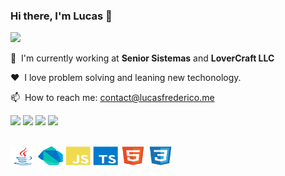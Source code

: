 ### Hi there, I'm Lucas 👋
![](https://img.shields.io/github/followers/lucasfrederico.svg?style=social&label=Follow&maxAge=2592000)

🔭 &nbsp;I'm currently working at **Senior Sistemas** and **LoverCraft LLC**

❤️ &nbsp;I love problem solving and leaning new techonology.

📫 &nbsp;How to reach me: contact@lucasfrederico.me

[![](https://img.shields.io/badge/website-000000?style=for-the-badge&logo=About.me&logoColor=white)](https://lucasfrederico.me)
[![](https://img.shields.io/badge/YouTube-FF0000?style=for-the-badge&logo=youtube&logoColor=white)](https://www.youtube.com/channel/UCx6tLG_bAHW5Ap2DFJI-oQQ)
[![](https://img.shields.io/badge/Instagram-E4405F?style=for-the-badge&logo=instagram&logoColor=white)](https://instagram.com/lucassfrederico)
[![](https://img.shields.io/badge/LinkedIn-0077B5?style=for-the-badge&logo=linkedin&logoColor=white)](https://www.linkedin.com/in/lucassfrederico/)

<div style="display: inline_block"><br>
  <img align="center" alt="Java" height="30" width="40" src="https://raw.githubusercontent.com/devicons/devicon/master/icons/java/java-original.svg">
  <img align="center" alt="Dart" height="30" width="40" src="https://raw.githubusercontent.com/devicons/devicon/master/icons/dart/dart-original.svg">
  <img align="center" alt="JavaScript" height="30" width="40" src="https://raw.githubusercontent.com/devicons/devicon/master/icons/javascript/javascript-plain.svg">
  <img align="center" alt="TypeScript" height="30" width="40" src="https://raw.githubusercontent.com/devicons/devicon/master/icons/typescript/typescript-plain.svg">
  <img align="center" alt="HTML" height="30" width="40" src="https://raw.githubusercontent.com/devicons/devicon/master/icons/html5/html5-original.svg">
  <img align="center" alt="CSS" height="30" width="40" src="https://raw.githubusercontent.com/devicons/devicon/master/icons/css3/css3-original.svg">
</div>

